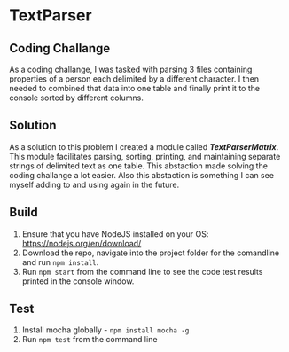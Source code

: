 # TextParser 

## Coding Challange
As a coding challange, I was tasked with parsing 3 files containing properties of a person each delimited by a different character. I then needed to combined that data into one table and finally print it to the console sorted by different columns. 

## Solution
As a solution to this problem I created a module called ***TextParserMatrix***. This module facilitates parsing, sorting, printing, and maintaining separate strings of delimited text as one table. This abstaction made solving the coding challange a lot easier. Also this abstaction is something I can see myself adding to and using again in the future. 

## Build

1. Ensure that you have NodeJS installed on your OS: https://nodejs.org/en/download/
2. Download the repo, navigate into the project folder for the comandline and run `npm install`.
3. Run `npm start` from the command line to see the code test results printed in the console window.

## Test
1. Install mocha globally - `npm install mocha -g`
2. Run `npm test` from the command line
